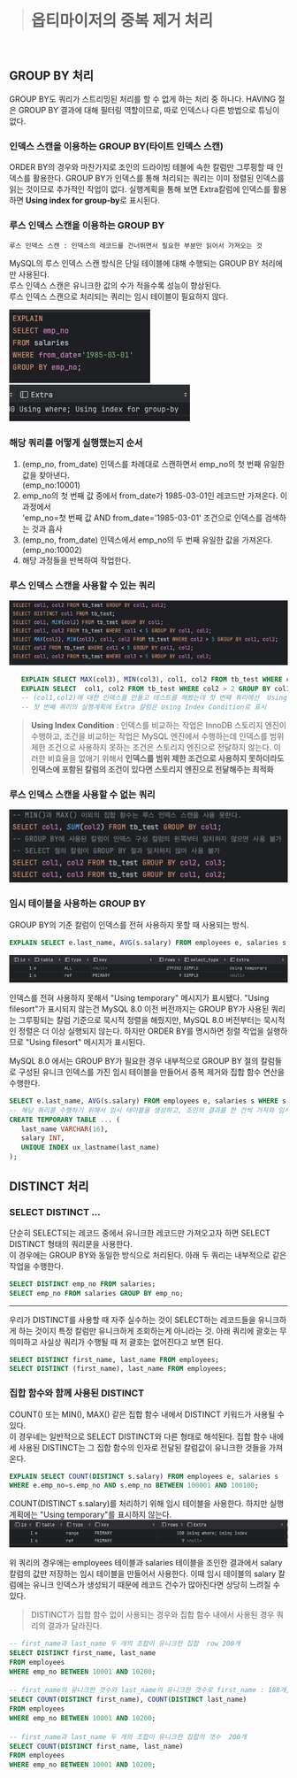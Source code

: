 ># 옵티마이저의 중복 제거 처리
<br>

## GROUP BY 처리
GROUP BY도 쿼리가 스트리밍된 처리를 할 수 없게 하는 처리 중 하나다.
HAVING 절은 GROUP BY 결과에 대해 필터링 역할이므로, 따로 인덱스나 다른 방법으로 튜닝이 없다.

### 인덱스 스캔을 이용하는 GROUP BY(타이트 인덱스 스캔)
ORDER BY의 경우와 마찬가지로 조인의 드라이빙 테블에 속한 칼럼만 그루핑할 때 인덱스를 활용한다.
GROUP BY가 인덱스를 통해 처리되는 쿼리는 이미 정렬된 인덱스를 읽는 것이므로 추가적인 작업이 없다.
실행계획을 통해 보면 Extra칼럼에 인덱스를 활용하면 **Using index for group-by**로 표시된다.

### 루스 인덱스 스캔을 이용하는 GROUP BY
```
루스 인덱스 스캔 : 인덱스의 레코드를 건너뛰면서 필요한 부분만 읽어서 가져오는 것
```
MySQL의 루스 인덱스 스캔 방식은 단일 테이블에 대해 수행되는 GROUP BY 처리에만 사용된다.<br>
루스 인덱스 스캔은 유니크한 값의 수가 적을수록 성능이 향상된다. <br>
루스 인덱스 스캔으로 처리되는 쿼리는 임시 테이블이 필요하지 않다.

![group by 쿼리문](image.png)
![실행계획 결과](image-1.png)

### 해당 쿼리를 어떻게 실행했는지 순서

1. (emp_no, from_date) 인덱스를 차례대로 스캔하면서 emp_no의 첫 번째 유일한 값을 찾아낸다. <br>(emp_no:10001)
2. emp_no의 첫 번째 값 중에서 from_date가 1985-03-01인 레코드만 가져온다. 이 과정에서 <br>
   'emp_no=첫 번째 값 AND from_date='1985-03-01' 조건으로 인덱스를 검색하는 것과 흡사
3. (emp_no, from_date) 인덱스에서 emp_no의 두 번째 유일한 값을 가져온다.(emp_no:10002)
4. 해당 과정들을 반복하여 작업한다.

### 루스 인덱스 스캔을 사용할 수 있는 쿼리
![루스 인덱스 스캔을 사용할 수 있는 쿼리](image-2.png)
```sql
   EXPLAIN SELECT MAX(col3), MIN(col3), col1, col2 FROM tb_test WHERE col2 > 2 GROUP BY col1, col2;
   EXPLAIN SELECT  col1, col2 FROM tb_test WHERE col2 > 2 GROUP BY col1, col2;
   -- (col1,col2)에 대한 인덱스를 만들고 테스트를 해봤는데 첫 번째 쿼리에선  Using index for group-by이 나오지 않음
   -- 첫 번째 쿼리의 실행계획에 Extra 칼럼은 Using Index Condition로 표시 
```
>**Using Index Condition** : 인덱스를 비교하는 작업은 InnoDB 스토리지 엔진이 수행하고, 조건을 비교하는 작업은 MySQL 엔진에서 수행하는데 인덱스를 범위 제한 조건으로 사용하지 못하는 조건은 스토리지 엔진으로 전달하지 않는다. 이러한 비효율을 없애기 위해서 **인덱스를 범위 제한 조건으로 사용하지 못하더라도 인덱스에 포함된 칼럼의 조건이 있다면 스토리지 엔진으로 전달해주는 최적화**

### 루스 인덱스 스캔을 사용할 수 없는 쿼리
![루스 인덱스 스캔을 사용할 수 없는 쿼리](image-3.png)

### 임시 테이블을 사용하는 GROUP BY
GROUP BY의 기준 칼럼이 인덱스를 전혀 사용하지 못할 때 사용되는 방식.
```sql
EXPLAIN SELECT e.last_name, AVG(s.salary) FROM employees e, salaries s WHERE s.emp_no=e.emp_no GROUP BY e.last_name;
```
![임시 테이블을 사용하는 GROUP BY 쿼리 실행 계획](image-4.png)

인덱스를 전혀 사용하지 못해서 "Using temporary" 메시지가 표시됐다.
"Using filesort"가 표시되지 않는건 MySQL 8.0 이전 버전까지는 GROUP BY가 사용된 쿼리는 그루핑되는 칼럼 기준으로 묵시적 정렬을 해줬지만, MySQL 8.0 버전부터는 묵시적인 정렬은 더 이상 실행되지 않는다. 하지만 ORDER BY를 명시하면 정렬 작업을 실행하므로 "Using filesort" 메시지가 표시된다.


MySQL 8.0 에서는 GROUP BY가 필요한 경우 내부적으로 GROUP BY 절의 칼럼들로 구성된 유니크 인덱스를 가진 임시 테이블을 만들어서 중복 제거와 집합 함수 연산을 수행한다. 

```sql
SELECT e.last_name, AVG(s.salary) FROM employees e, salaries s WHERE s.emp_no=e.emp_no GROUP BY e.last_name;
-- 해당 쿼리를 수행하기 위해서 임시 테이블을 생성하고, 조인의 결과를 한 건씩 가져와 임시 테이블에서 중복 체크 하면서 INSERT 또는 UPDATE를 실행한다.
CREATE TEMPORARY TABLE ... (
   last_name VARCHAR(16),
   salary INT,
   UNIQUE INDEX ux_lastname(last_name)
);
```

## DISTINCT 처리
### SELECT DISTINCT ...
단순히 SELECT되는 레코드 중에서 유니크한 레코드만 가져오고자 하면 SELECT DISTINCT 형태의 쿼리문을 사용한다.<br>
이 경우에는 GROUP BY와 동일한 방식으로 처리된다. 아래 두 쿼리는 내부적으로 같은 작업을 수행한다.
```sql
SELECT DISTINCT emp_no FROM salaries;
SELECT emp_no FROM salaries GROUP BY emp_no;
```
---

우리가 DISTINCT를 사용할 때 자주 실수하는 것이 SELECT하는 레코드들을 유니크하게 하는 것이지 특정 칼럼만 유니크하게 조회하는게 아니라는 것. 아래 쿼리에 괄호는 무의미하고 사실상 쿼리가 수행될 때 저 괄호는 없어진다고 보면 된다.
```sql
SELECT DISTINCT first_name, last_name FROM employees;
SELECT DISTINCT (first_name), last_name FROM employees;
```

### 집합 함수와 함께 사용된 DISTINCT
COUNT() 또는 MIN(), MAX() 같은 집합 함수 내에서 DISTINCT 키워드가 사용될 수 있다.<br>
이 경우네는 일반적으로 SELECT DISTINCT와 다른 형태로 해석된다. 집합 함수 내에세 사용된 DISTINCT는 그 집합 함수의 인자로 전달된 칼럼값이 유니크한 것들을 가져온다.

```sql
EXPLAIN SELECT COUNT(DISTINCT s.salary) FROM employees e, salaries s
WHERE e.emp_no=s.emp_no AND s.emp_no BETWEEN 100001 AND 100100;
```
COUNT(DISTINCT s.salary)를 처리하기 위해 임시 테이블을 사용한다. 하지만 실행 계획에는 "Using temporary"를 표시하지 않는다.
![COUNT(DISTINCT) 쿼리 실행계획](image-5.png)

위 쿼리의 경우에는 employees 테이블과 salaries 테이블을 조인한 결과에서 salary 칼럼의 값만 저장하는 임시 테이블을 만들어서 사용한다. 이때 임시 테이블의 salary 칼럼에는 유니크 인덱스가 생성되기 때문에 레코드 건수가 많아진다면 상당히 느려질 수 있다.

> DISTINCT가 집합 함수 없이 사용되는 경우와 집합 함수 내에서 사용된 경우 쿼리의 결과가 달라진다. 
```sql
-- first_name과 last_name 두 개의 조합이 유니크한 집합  row 200개
SELECT DISTINCT first_name, last_name
FROM employees
WHERE emp_no BETWEEN 10001 AND 10200;

-- first_name의 유니크한 갯수와 last_name의 유니크한 갯수로 first_name : 188개, last_name : 184개
SELECT COUNT(DISTINCT first_name), COUNT(DISTINCT last_name)
FROM employees
WHERE emp_no BETWEEN 10001 AND 10200;

-- first_name과 last_name 두 개의 조합이 유니크한 집합의 갯수  200개
SELECT COUNT(DISTINCT first_name, last_name)
FROM employees
WHERE emp_no BETWEEN 10001 AND 10200;
```



 
